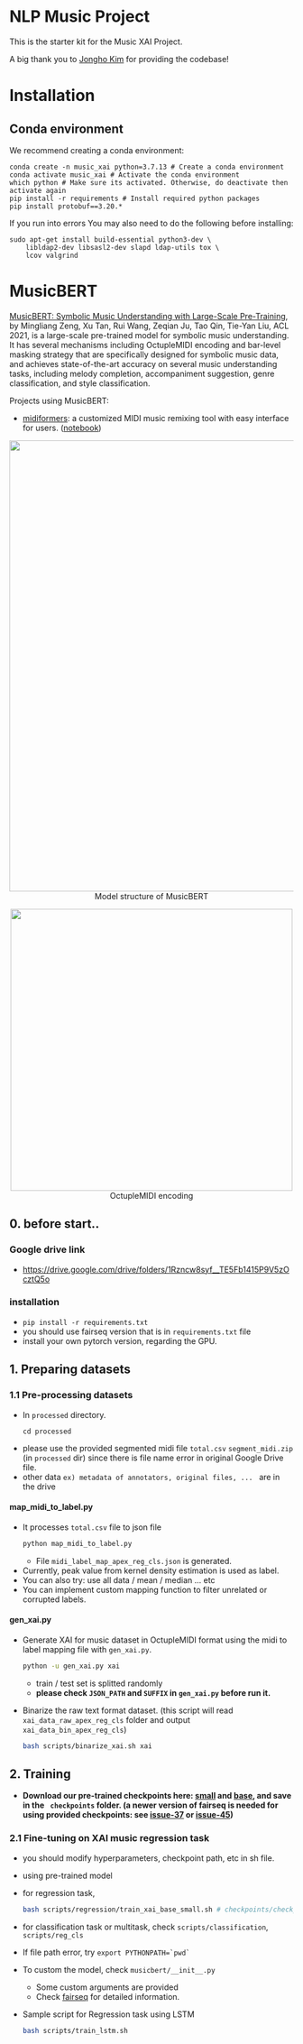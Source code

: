 # NLP Music Project
This is the starter kit for the Music XAI Project.

A big thank you to [Jongho Kim](https://github.com/ihatedebug/) for providing the codebase!

# Installation

## Conda environment

We recommend creating a conda environment:
```
conda create -n music_xai python=3.7.13 # Create a conda environment
conda activate music_xai # Activate the conda environment
which python # Make sure its activated. Otherwise, do deactivate then activate again
pip install -r requirements # Install required python packages
pip install protobuf==3.20.*
```

If you run into errors You may also need to do the following before installing:
```
sudo apt-get install build-essential python3-dev \
    libldap2-dev libsasl2-dev slapd ldap-utils tox \
    lcov valgrind
```

# MusicBERT
[MusicBERT: Symbolic Music Understanding with Large-Scale Pre-Training](https://arxiv.org/pdf/2106.05630.pdf), by Mingliang Zeng, Xu Tan, Rui Wang, Zeqian Ju, Tao Qin, Tie-Yan Liu, ACL 2021, is a large-scale pre-trained model for symbolic music understanding. It has several mechanisms including OctupleMIDI encoding and bar-level masking strategy that are specifically designed for symbolic music data, and achieves state-of-the-art accuracy on several music understanding tasks, including melody completion, accompaniment suggestion, genre classification, and style classification.

Projects using MusicBERT:

* [midiformers](https://github.com/tripathiarpan20/midiformers): a customized MIDI music remixing tool with easy interface for users. ([notebook](https://colab.research.google.com/drive/1C7jS-s1BCWLXiCQQyvIl6xmCMrqgc9fg?usp=sharing))

<!-- ![img](../img/musicbert_structure.PNG)  ![img](../img/musicbert_encoding.PNG)-->

<p align="center"><img src="../img/musicbert_structure.PNG" width="800"><br/> Model structure of MusicBERT </p>
<p align="center"><img src="../img/musicbert_encoding.PNG" width="500"><br/> OctupleMIDI encoding </p>

## 0. before start.. 
### Google drive link
- https://drive.google.com/drive/folders/1Rzncw8syf__TE5Fb1415P9V5zOcztQ5o
### installation
- `pip install -r requirements.txt`
- you should use fairseq version that is in `requirements.txt` file
- install your own pytorch version, regarding the GPU.

## 1. Preparing datasets

### 1.1 Pre-processing datasets

- In `processed` directory.
    ```
    cd processed
    ```
- please use the provided segmented midi file   `total.csv` `segment_midi.zip` (in `processed` dir) since there is file name error in original Google Drive file. 
- other data `ex) metadata of annotators, original files, ... ` are in the drive

#### map_midi_to_label.py

- It processes `total.csv` file to json file
    ```bash
    python map_midi_to_label.py
    ```
    - File `midi_label_map_apex_reg_cls.json` is generated.
- Currently, peak value from kernel density estimation is used as label.
- You can also try: use all data / mean / median ... etc
- You can implement custom mapping function to filter unrelated or corrupted labels.

#### gen_xai.py
- Generate XAI for music dataset in OctupleMIDI format using the midi to label mapping file with `gen_xai.py`.

    ```bash
    python -u gen_xai.py xai
    ```
    - train / test set is splitted randomly
    - **please check `JSON_PATH` and `SUFFIX` in `gen_xai.py` before run it.**

- Binarize the raw text format dataset. (this script will read `xai_data_raw_apex_reg_cls` folder and output `xai_data_bin_apex_reg_cls`)

    ```bash
    bash scripts/binarize_xai.sh xai
    ```


## 2. Training

* **Download our pre-trained checkpoints here: [small](https://msramllasc.blob.core.windows.net/modelrelease/checkpoint_last_musicbert_small.pt) and [base](https://msramllasc.blob.core.windows.net/modelrelease/checkpoint_last_musicbert_base.pt), and save in the ` checkpoints` folder. (a newer version of fairseq is needed for using provided checkpoints: see [issue-37](https://github.com/microsoft/muzic/issues/37) or [issue-45](https://github.com/microsoft/muzic/issues/45))**


### 2.1 Fine-tuning on XAI music regression task

- you should modify hyperparameters, checkpoint path, etc in sh file.

- using pre-trained model
- for regression task,
    ```bash
    bash scripts/regression/train_xai_base_small.sh # checkpoints/checkpoint_last_musicbert_base.pt, checkpoints/checkpoint_last_musicbert_base.pt
    ```
- for classification task or multitask, check `scripts/classification`, `scripts/reg_cls`

- If file path error, try 
``` export PYTHONPATH=`pwd` ``` 

- To custom the model, check `musicbert/__init__.py`
    - Some custom arguments are provided
    - Check [fairseq](https://fairseq.readthedocs.io/en/latest/) for detailed information.


- Sample script for Regression task using LSTM

    ```bash
    bash scripts/train_lstm.sh
    ```
